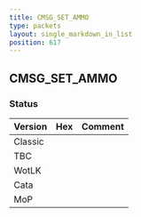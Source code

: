 ```yaml
---
title: CMSG_SET_AMMO
type: packets
layout: single_markdown_in_list
position: 617
---
```


## CMSG_SET_AMMO

### Status

Version    | Hex        | Comment
---------- | ---------- | ---------- 
Classic    |            |
TBC        |            |
WotLK      |            |
Cata       |            |
MoP        |            |